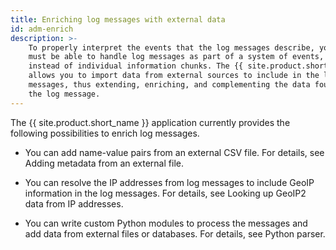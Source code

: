 ```yaml
---
title: Enriching log messages with external data
id: adm-enrich
description: >-
    To properly interpret the events that the log messages describe, you
    must be able to handle log messages as part of a system of events,
    instead of individual information chunks. The {{ site.product.short_name }} application
    allows you to import data from external sources to include in the log
    messages, thus extending, enriching, and complementing the data found in
    the log message.
---
```


The {{ site.product.short_name }} application currently provides the following
possibilities to enrich log messages.

- You can add name-value pairs from an external CSV file. For details,
    see Adding metadata from an external file.

- You can resolve the IP addresses from log messages to include GeoIP
    information in the log messages. For details, see
    Looking up GeoIP2 data from IP addresses.

- You can write custom Python modules to process the messages and add
    data from external files or databases. For details, see
    Python parser.
